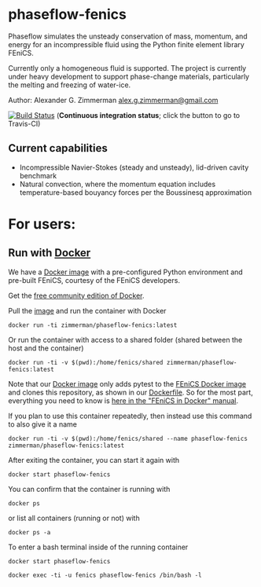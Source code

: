 # phaseflow-fenics
Phaseflow simulates the unsteady conservation of mass, momentum, and energy for an incompressible fluid using the Python finite element library FEniCS.

Currently only a homogeneous fluid is supported. The project is currently under heavy development to support phase-change materials, particularly the melting and freezing of water-ice.

Author: Alexander G. Zimmerman <alex.g.zimmerman@gmail.com>

[![Build Status](https://travis-ci.org/alexanderzimmerman/phaseflow-fenics.svg?branch=master)](https://travis-ci.org/alexanderzimmerman/phaseflow-fenics) (<b>Continuous integration status</b>; click the button to go to Travis-CI)

## Current capabilities
- Incompressible Navier-Stokes (steady and unsteady), lid-driven cavity benchmark
- Natural convection, where the momentum equation includes temperature-based bouyancy forces per the Boussinesq approximation

# For users:
## Run with [Docker](https://www.docker.com)

We have a [Docker image](quay.io/fenicsproject/stable:latest) with a pre-configured Python environment and pre-built FEniCS, courtesy of the FEniCS developers.

Get the [free community edition of Docker](https://www.docker.com/community-edition).

Pull the [image](https://hub.docker.com/r/zimmerman/phaseflow-fenics/latest) and run the container with Docker

    docker run -ti zimmerman/phaseflow-fenics:latest
    
Or run the container with access to a shared folder (shared between the host and the container)

    docker run -ti -v $(pwd):/home/fenics/shared zimmerman/phaseflow-fenics:latest
    
Note that our [Docker image](https://hub.docker.com/r/zimmerman/phaseflow-fenics/latest) only adds pytest to the [FEniCS Docker image](quay.io/fenicsproject/stable:latest) and clones this repository, as shown in our [Dockerfile](https://github.com/alexanderzimmerman/phaseflow-fenics/blob/master/Dockerfile). So for the most part, everything you need to know is [here in the "FEniCS in Docker" manual](https://fenics.readthedocs.io/projects/containers/en/latest/).

If you plan to use this container repeatedly, then instead use this command to also give it a name

    docker run -ti -v $(pwd):/home/fenics/shared --name phaseflow-fenics zimmerman/phaseflow-fenics:latest

After exiting the container, you can start it again with

    docker start phaseflow-fenics
    
You can confirm that the container is running with

    docker ps
    
or list all containers (running or not) with

    docker ps -a

To enter a bash terminal inside of the running container

    docker start phaseflow-fenics
    
    docker exec -ti -u fenics phaseflow-fenics /bin/bash -l
